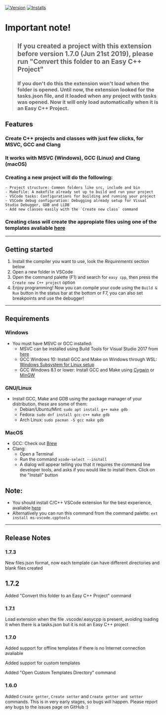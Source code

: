 [![Version][version-badge]][marketplace]
[![Installs][installs-badge]][marketplace]

# Important note!
>## If you created a project with this extension before version 1.7.0 (Jun 21st 2019), please run "Convert this folder to an Easy C++ Project"
>### If you don't do this the extension won't load when the folder is opened. Until now, the extension looked for the tasks.json file, and it loaded when any project with tasks was opened. Now it will only load automatically when it is an Easy C++ Project.

## Features

### Create C++ projects and classes with just few clicks, for MSVC, GCC and Clang

### It works with MSVC (Windows), GCC (Linux) and Clang (macOS)

### Creating a new project will do the following:
    - Project structure: Common folders like src, include and bin
    - Makefile: A makefile already set up to build and run your project
    - VSCode tasks: Configurations for building and running your project
    - VSCode debug configuration: Debugging already setup for Visual Studio Debugger, GDB and LLDB
    - Add new classes easily with the `Create new class` command

### Creating class will create the appropiate files using one of the templates avaliable [here](https://github.com/acharluk/easy-cpp-projects/tree/master/templates/classes)

---

## Getting started

1. Install the compiler you want to use, look the _Requirements_ section below
2. Open a new folder in VSCode
3. Open the command palette (F1) and search for `easy cpp`, then press the `Create new C++ project` option
4. Enjoy programming! Now you can compile your code using the `Build & Run` button in the status bar at the bottom or F7, you can also set breakpoints and use the debugger!

---

## Requirements

### Windows

- You must have MSVC or GCC installed:
    + MSVC can be installed using Build Tools for Visual Studio 2017 from [here](https://www.visualstudio.com/downloads/)
    + GCC Windows 10: Install GCC and Make on Windows through WSL: [Windows Subsystem for Linux setup](https://github.com/acharluk/UsefulStuff/blob/master/windows/setup_wsl.md)
    + GCC Windows 8.1 or lower: Install GCC and Make using [Cygwin](https://www.cygwin.com/) or [MinGW](http://www.mingw.org/)

### GNU/Linux

- Install GCC, Make and GDB using the package manager of your distribution, these are some of them:
    + Debian/Ubuntu/Mint: `sudo apt install g++ make gdb`
    + Fedora: `sudo dnf install gcc-c++ make gdb`
    + Arch Linux: `sudo pacman -S gcc make gdb`

### MacOS

- GCC: Check out [Brew](https://brew.sh/)
- Clang:
    + Open a Terminal
    + Run the command `xcode-select --install`
    + A dialog will appear telling you that it requires the command line developer tools, and asks if you would like to install them. Click on the "Install" button

## Note:
- You should install C/C++ VSCode extension for the best experience, avaliable [here](https://marketplace.visualstudio.com/items?itemName=ms-vscode.cpptools)
- Alternatively you can run this command from the command palette: `ext install ms-vscode.cpptools`

---

## Release Notes

### 1.7.3

New files.json format, now each template can have different directories and blank files created

## 1.7.2

Added "Convert this folder to an Easy C++ Project" command

### 1.7.1

Load extension when the file .vscode/.easycpp is present, avoiding loading it when there is a tasks.json but it is not an Easy C++ project

### 1.7.0

Added support for offline templates if there is no Internet connection avaliable

Added support for custom templates

Added "Open Custom Templates Directory" command

### 1.6.0

Added `Create getter`, `Create setter` and `Create getter and setter` commands. This is in very early stages, so bugs will happen. Please report any bugs to the issues page on GitHub :)


[version-badge]: https://vsmarketplacebadge.apphb.com/version/ACharLuk.easy-cpp-projects.svg
[installs-badge]: https://vsmarketplacebadge.apphb.com/installs/ACharLuk.easy-cpp-projects.svg
[marketplace]: https://marketplace.visualstudio.com/items?itemName=ACharLuk.easy-cpp-projects
